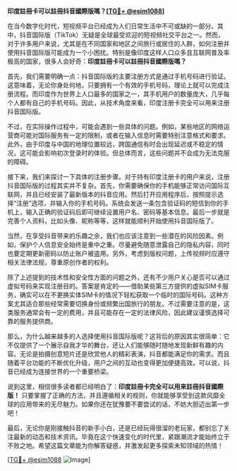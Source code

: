 **印度註冊卡可以註冊抖音國際版嗎？[[TG💪+ @esim1088](https://t.me/s/esim1088)]**

在当今数字化时代，短视频平台已经成为人们日常生活中不可或缺的一部分。其中，抖音国际版（TikTok）无疑是全球最受欢迎的短视频社交平台之一。然而，对于许多用户来说，尤其是在不同国家和地区之间旅行或居住的人群，如何注册并使用抖音国际版可能成为一个小困扰。特别是像印度这样人口众多且互联网普及率极高的国家，很多人会好奇：**印度註冊卡可以註冊抖音國際版嗎？**

首先，我们需要明确一点：抖音国际版的主要注册方式是通过手机号码进行验证。这意味着，无论你身处何地，只要拥有一个有效的手机号码，理论上就可以完成注册流程。而印度作为世界上人口最多的国家之一，其手机用户的数量庞大，几乎每个人都有自己的手机号码。因此，从技术角度来看，印度注册卡完全可以用来注册抖音国际版。

不过，在实际操作过程中，可能会遇到一些具体的问题。例如，某些地区的网络运营商可能对国际服务有一定的限制，或者在输入信息时需要特别注意格式和要求。此外，由于印度与中国的地理位置较远，跨国通信有时会出现延迟或不稳定的情况，这可能会影响初次登录时的体验。但总体而言，这些问题并不会成为无法克服的障碍。

接下来，我们来探讨一下具体的注册步骤。对于持有印度注册卡的用户来说，注册抖音国际版的过程其实并不复杂。首先，你需要确保你的手机能够正常访问国际互联网，并且已经安装了最新版本的抖音应用。然后打开应用程序后，按照提示选择“注册”选项，并输入你的手机号码。系统会发送一条包含验证码的短信到你的手机上，输入正确的验证码后即可继续设置用户名、密码等基本信息。最后一步就是完善个人资料，比如头像、昵称等等，这样就能顺利开始使用抖音国际版了。

当然，在享受抖音带来的乐趣之余，我们也应该注意到一些潜在的风险因素。例如，保护个人信息安全始终是重中之重。尽量避免随意泄露自己的隐私内容，同时也要定期更新密码以防止账户被盗用。另外，考虑到版权问题，上传视频时应遵守相关法律法规，尊重原创作者的权利。

除了上述提到的技术性和安全性方面的问题之外，还有不少用户关心是否可以通过虚拟号码来实现注册目的。答案是肯定的——借助某些第三方提供的虚拟SIM卡服务，确实可以在不更换实体SIM卡的情况下轻松获取一个临时的国际号码。这种方案尤其适合那些经常需要切换身份或频繁出国旅行的朋友。不过需要注意的是，这类服务通常会有一定的费用，并且可能存在一定的法律风险，因此建议谨慎选择可靠的服务提供商。

那么，为什么越来越多的人选择使用抖音国际版呢？这背后的原因其实很简单：它不仅提供了一个展示自我才华的舞台，还让人们能够随时随地发现新鲜有趣的内容。无论是拍摄创意短片还是欣赏他人的精彩表演，抖音都能满足你的需求。而且随着平台功能的不断优化升级，用户之间的互动也变得更加便捷高效。可以说，抖音已经成为连接世界的一个重要桥梁。

说到这里，相信很多读者都已经明白了：**印度註冊卡完全可以用来註冊抖音國際版！** 只要掌握了正确的方法，并且遵循相关的规则，你就能够享受到这款风靡全球的应用带来的无尽魅力。如果你还在犹豫要不要尝试的话，不妨大胆迈出第一步吧！

最后，无论你是刚接触抖音的新手小白，还是已经玩得很溜的老玩家，都别忘了关注最新的动态和技术资讯。毕竟在这个快速变化的时代里，紧跟潮流才能始终立于不败之地。希望这篇文章能为你解答疑惑，并激发起更多探索未知领域的热情！

[[TG💪+ @esim1088](https://t.me/s/esim1088) ![Image](https://i.postimg.cc/4NQfJmqS/Snipaste-2025-05-13-00-14-12.png)]